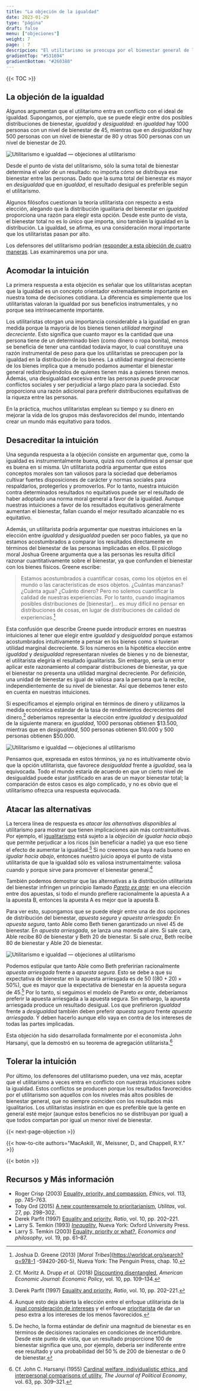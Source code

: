 ```yaml
---
title: "La objeción de la igualdad"
date: 2023-01-29
type: "página"
draft: false
menu: ["objeciones"]
weight: 7
page: : 7
descripcion: "El utilitarismo se preocupa por el bienestar general de las personas en la población, pero muchos objetan que la justicia requiere una preocupación adicional por la forma en que este bienestar se distribuye entre las personas. Este artículo examina esta objeción y cuáles son las mejores respuestas que los utilitaristas podrían ofrecer."
gradientTop: "#531694"
gradientBottom: "#260380"
---
```


{{< TOC >}}

## La objeción de la igualdad

Algunos argumentan que el utilitarismo entra en conflicto con el ideal de igualdad. Supongamos, por ejemplo, que se puede elegir entre dos posibles distribuciones de bienestar, _igualdad_ y _desigualdad_: en _igualdad_ hay 1000 personas con un nivel de bienestar de 45, mientras que en _desigualdad_ hay 500 personas con un nivel de bienestar de 80 y otras 500 personas con un nivel de bienestar de 20.

![Utilitarismo e igualdad — objeciones al utilitarismo](../imagenes/igualdad/figura-1.png)

Desde el punto de vista del utilitarismo, sólo la suma total de bienestar determina el valor de un resultado: no importa cómo se distribuya ese bienestar entre las personas. Dado que la suma total del bienestar es mayor en _desigualdad_ que en _igualdad_, el resultado desigual es preferible según el utilitarismo.

Algunos filósofos cuestionan la teoría utilitarista con respecto a esta elección, alegando que la distribución igualitaria del bienestar en _igualdad_ proporciona una razón para elegir esta opción. Desde este punto de vista, el bienestar total no es lo único que importa, sino también la igualdad en la distribución. La igualdad, se afirma, es una consideración moral importante que los utilitaristas pasan por alto.

Los defensores del utilitarismo podrían [responder a esta objeción de cuatro maneras](./objeciones-al-utilitarismo#formas-generales-de-responder-a-las-objeciones-al-utilitarismo). Las examinaremos una por una.

## Acomodar la intuición

La primera respuesta a esta objeción es señalar que los utilitaristas aceptan que la igualdad es un concepto orientador extremadamente importante en nuestra toma de decisiones cotidiana. La diferencia es simplemente que los utilitaristas valoran la igualdad por sus beneficios instrumentales, y no porque sea intrínsecamente importante.

Los utilitaristas otorgan una importancia considerable a la igualdad en gran medida porque la mayoría de los bienes tienen _utilidad marginal decreciente_. Esto significa que cuanto mayor es la cantidad que una persona tiene de un determinado bien (como dinero o ropa bonita), menos se beneficia de tener una cantidad todavía mayor, lo cual constituye una razón instrumental de peso para que los utilitaristas se preocupen por la igualdad en la distribución de los bienes. La utilidad marginal decreciente de los bienes implica que a menudo podamos aumentar el bienestar general redistribuyéndolos de quienes tienen más a quienes tienen menos. Además, una desigualdad excesiva entre las personas puede provocar conflictos sociales y ser perjudicial a largo plazo para la sociedad. Esto proporciona una razón adicional para preferir distribuciones equitativas de la riqueza entre las personas.

En la práctica, muchos utilitaristas emplean su tiempo y su dinero en mejorar la vida de los grupos más desfavorecidos del mundo, intentando crear un mundo más equitativo para todos.

## Desacreditar la intuición

Una segunda respuesta a la objeción consiste en argumentar que, como la igualdad es instrumentalmente buena, quizá nos confundimos al pensar que es buena en sí misma. Un utilitarista podría argumentar que estos conceptos morales son tan valiosos para la sociedad que deberíamos cultivar fuertes disposiciones de carácter y normas sociales para respaldarlos, protegerlos y promoverlos. Por lo tanto, nuestra intuición contra determinados resultados no equitativos puede ser el resultado de haber adoptado una norma moral general a favor de la igualdad. Aunque nuestras intuiciones a favor de los resultados equitativos generalmente aumentan el bienestar, fallan cuando el mejor resultado alcanzable no es equitativo.

Además, un utilitarista podría argumentar que nuestras intuiciones en la elección entre _igualdad_ y _desigualdad_ pueden ser poco fiables, ya que no estamos acostumbrados a comparar los resultados directamente en términos del bienestar de las personas implicadas en ellos. El psicólogo moral Joshua Greene argumenta que a las personas les resulta difícil razonar cuantitativamente sobre el bienestar, ya que confunden el bienestar con los bienes físicos. Greene escribe:

> Estamos acostumbrados a cuantificar cosas, como los objetos en el mundo o las características de esos objetos. ¿Cuántas manzanas? ¿Cuánta agua? ¿Cuánto dinero? Pero no solemos cuantificar la calidad de nuestras experiencias. Por lo tanto, cuando imaginamos posibles distribuciones de [bienestar]… es muy difícil no pensar en distribuciones de cosas, en lugar de distribuciones de calidad de experiencias.[^1]

Esta confusión que describe Greene puede introducir errores en nuestras intuiciones al tener que elegir entre _igualdad_ y _desigualdad_ porque estamos acostumbrados intuitivamente a pensar en los bienes como si tuvieran utilidad marginal decreciente. Si los números en la hipotética elección entre _igualdad_ y _desigualdad_ representaran niveles de bienes y no de bienestar, el utilitarista elegiría el resultado igualitarista. Sin embargo, sería un error aplicar este razonamiento al comparar distribuciones de bienestar, ya que el bienestar no presenta una utilidad marginal decreciente. Por definición, una unidad de bienestar es igual de valiosa para la persona que la recibe, independientemente de su nivel de bienestar. Así que debemos tener esto en cuenta en nuestras intuiciones.

Si especificamos el ejemplo original en términos de dinero y utilizamos la medida económica estándar de la tasa de rendimientos decrecientes del dinero,[^2] deberíamos representar la elección entre _igualdad_ y _desigualdad_ de la siguiente manera: en _igualdad_, 1000 personas obtienen $13.500, mientras que en _desigualdad_, 500 personas obtienen $10.000 y 500 personas obtienen $50.000.

![Utilitarismo e igualdad — objeciones al utilitarismo](../imagenes/igualdad/figura-2.png)

Pensamos que, expresada en estos términos, ya no es intuitivamente obvio que la opción utilitarista, que favorece _desigualdad_ frente a _igualdad_, sea la equivocada. Todo el mundo estaría de acuerdo en que un cierto nivel de desigualdad puede estar justificado en aras de un mayor bienestar total; la comparación de estos casos es algo complicado, y no es obvio que el utilitarismo ofrezca una respuesta equivocada.

## Atacar las alternativas

La tercera línea de respuesta es _atacar las alternativas disponibles_ al utilitarismo para mostrar que tienen implicaciones aún más contraintuitivas. Por ejemplo, el [igualitarismo](../alternativas-cercanas-al-utilitarismo.md#igualitarismo-y-justicia-distributiva) está sujeto a la _objeción de igualar hacia abajo_ que permite perjudicar a los ricos (sin beneficiar a nadie) ya que eso tiene el efecto de aumentar la igualdad.[^3] Si no creemos que haya nada bueno en _igualar hacia abajo_, entonces nuestro juicio apoya el punto de vista utilitarista de que la igualdad sólo es valiosa instrumentalmente: valiosa cuando y porque sirve para promover el bienestar general.[^4]

También podemos demostrar que las alternativas a la distribución utilitarista del bienestar infringen un principio llamado _[Pareto ex ante](../argumentos-a-favor-del-utilitarismo.md#pareto-ex-ante)_: en una elección entre dos apuestas, si todo el mundo prefiere racionalmente la apuesta A a la apuesta B, entonces la apuesta A es mejor que la apuesta B.

Para ver esto, supongamos que se puede elegir entre una de dos opciones de distribución del bienestar, _apuesta segura_ y _apuesta arriesgada_: En _apuesta segura_, tanto Able como Beth tienen garantizado un nivel 45 de bienestar. En _apuesta arriesgada_, se lanza una moneda al aire. Si sale cara, Able recibe 80 de bienestar y Beth 20 de bienestar. Si sale cruz, Beth recibe 80 de bienestar y Able 20 de bienestar.

![Utilitarismo e igualdad — objeciones al utilitarismo](../imagenes/igualdad/figure-3.png)

Podemos estipular que tanto Able como Beth preferirían racionalmente _apuesta arriesgada_ frente a _apuesta segura_. Esto se debe a que su expectativa de bienestar en la apuesta arriesgada es de 50 ($(80+20) \times 50\percent$), que es mayor que la expectativa de bienestar en la apuesta segura de 45.[^5] Por lo tanto, si seguimos el modelo de Pareto _ex ante_, deberíamos preferir la apuesta arriesgada a la apuesta segura. Sin embargo, la apuesta arriesgada produce un resultado desigual. Los que prefirieron _igualdad_ frente a _desigualdad_ también deben preferir _apuesta segura_ frente _apuesta arriesgada_. Y deben hacerlo aunque ello vaya en contra de los intereses de todas las partes implicadas.

Esta objeción ha sido desarrollada formalmente por el economista John Harsanyi, que la demostró en su teorema de agregación utilitarista.[^6]

## Tolerar la intuición

Por último, los defensores del utilitarismo pueden, una vez más, aceptar que el utilitarismo a veces entra en conflicto con nuestras intuiciones sobre la igualdad. Estos conflictos se producen porque los resultados favorecidos por el utilitarismo son aquellos con los niveles más altos posibles de bienestar general, que no siempre coinciden con los resultados más igualitarios. Los utilitaristas insistirán en que es preferible que la gente en general esté mejor (aunque estos beneficios no se distribuyan por igual) a que todos compartan por igual un menor nivel de bienestar.

{{< next-page-objection >}}

{{< how-to-cite authors="MacAskill, W., Meissner, D., and Chappell, R.Y." >}}

{{< botón >}}

## Recursos y Más información

- Roger Crisp (2003) [Equality, priority, and compassion](https://doi.org/10.1086/373954), *Ethics*, vol. 113, pp. 745–763.
- Toby Ord (2015) [A new counterexample to prioritarianism](https://doi.org/10.1017/S0953820815000059), *Utilitas*, vol. 27, pp. 298–302.
- Derek Parfit (1997) [Equality and priority](https://doi.org/10.1111/1467-9329.00041), *Ratio*, vol. 10, pp. 202–221.
- Larry S. Temkin (1993) [*Inequality*](https://worldcat.org/search?q=0-19-507860-8), Nueva York: Oxford University Press.
- Larry S. Temkin (2003) [Equality, priority or what?](https://doi.org/10.1017/S0266267103001020[), *Economics and philosophy*, vol. 19, pp. 61–87.

[^1]: Joshua D. Greene (2013) [*Moral Tribes*](https://worldcat.org/search?q=978-1 -59420-260-5), Nueva York: The Penguin Press, chap. 10.
[^2]: Cf. Moritz A. Drupp *et al.* (2018) [Discounting disentangled](https://doi.org/10.1257/pol.20160240), *American Economic Journal: Economic Policy*, vol. 10, pp. 109–134.
[^3]: Derek Parfit (1997) [Equality and priority](https://doi.org/10.1111/1467-9329.00041), *Ratio*, vol. 10, pp. 202–221.
[^4]: Aunque esto deja abierta la elección entre el enfoque utilitarista de la [igual consideración de intereses](../elementos-y-tipos-de-utilitarismo.md#imparcialidad-y-igual-consideracion-de-intereses) y el enfoque [prioritarista](../alternativas-cercanas-al-utilitarismo.md#prioritarismo) de dar un peso extra a los intereses de los menos favorecidos.
[^5]: De hecho, la forma estándar de definir una magnitud de bienestar es en términos de decisiones racionales en condiciones de incertidumbre. Desde este punto de vista, que un resultado proporcione 100 de bienestar significa que uno, por ejemplo, debería ser indiferente entre ese resultado y una probabilidad del 50 % de 200 de bienestar o de 0 de bienestar.
[^6]: Cf. John C. Harsanyi (1955) [Cardinal welfare, individualistic ethics, and interpersonal comparisons of utility](https://doi.org/10.1086/257678), *The Journal of Political Economy*, vol. 63, pp. 309–321.
